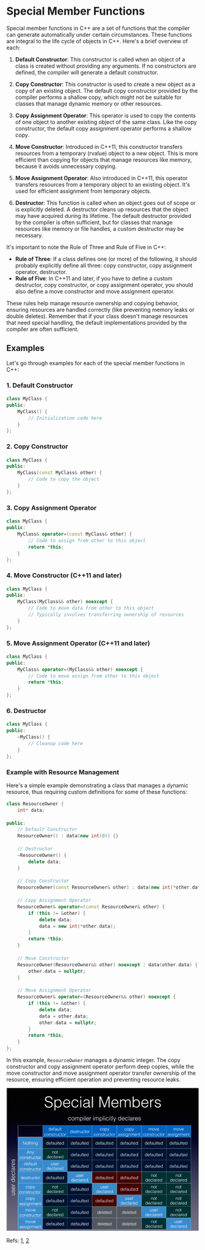 
# Special Member Functions

Special member functions in C++ are a set of functions that the compiler can generate automatically under certain circumstances. These functions are integral to the life cycle of objects in C++. Here's a brief overview of each:

1. **Default Constructor**: This constructor is called when an object of a class is created without providing any arguments. If no constructors are defined, the compiler will generate a default constructor.

2. **Copy Constructor**: This constructor is used to create a new object as a copy of an existing object. The default copy constructor provided by the compiler performs a shallow copy, which might not be suitable for classes that manage dynamic memory or other resources.

3. **Copy Assignment Operator**: This operator is used to copy the contents of one object to another existing object of the same class. Like the copy constructor, the default copy assignment operator performs a shallow copy.

4. **Move Constructor**: Introduced in C++11, this constructor transfers resources from a temporary (rvalue) object to a new object. This is more efficient than copying for objects that manage resources like memory, because it avoids unnecessary copying.

5. **Move Assignment Operator**: Also introduced in C++11, this operator transfers resources from a temporary object to an existing object. It's used for efficient assignment from temporary objects.

6. **Destructor**: This function is called when an object goes out of scope or is explicitly deleted. A destructor cleans up resources that the object may have acquired during its lifetime. The default destructor provided by the compiler is often sufficient, but for classes that manage resources like memory or file handles, a custom destructor may be necessary.

It's important to note the Rule of Three and Rule of Five in C++:
- **Rule of Three**: If a class defines one (or more) of the following, it should probably explicitly define all three: copy constructor, copy assignment operator, destructor.
- **Rule of Five**: In C++11 and later, if you have to define a custom destructor, copy constructor, or copy assignment operator, you should also define a move constructor and move assignment operator.

These rules help manage resource ownership and copying behavior, ensuring resources are handled correctly (like preventing memory leaks or double deletes). Remember that if your class doesn't manage resources that need special handling, the default implementations provided by the compiler are often sufficient.



## Examples
Let's go through examples for each of the special member functions in C++:

### 1. Default Constructor
```cpp
class MyClass {
public:
    MyClass() {
        // Initialization code here
    }
};
```

### 2. Copy Constructor
```cpp
class MyClass {
public:
    MyClass(const MyClass& other) {
        // Code to copy the object
    }
};
```

### 3. Copy Assignment Operator
```cpp
class MyClass {
public:
    MyClass& operator=(const MyClass& other) {
        // Code to assign from other to this object
        return *this;
    }
};
```

### 4. Move Constructor (C++11 and later)
```cpp
class MyClass {
public:
    MyClass(MyClass&& other) noexcept {
        // Code to move data from other to this object
        // Typically involves transferring ownership of resources
    }
};
```

### 5. Move Assignment Operator (C++11 and later)
```cpp
class MyClass {
public:
    MyClass& operator=(MyClass&& other) noexcept {
        // Code to move assign from other to this object
        return *this;
    }
};
```

### 6. Destructor
```cpp
class MyClass {
public:
    ~MyClass() {
        // Cleanup code here
    }
};
```

### Example with Resource Management
Here's a simple example demonstrating a class that manages a dynamic resource, thus requiring custom definitions for some of these functions:

```cpp
class ResourceOwner {
    int* data;

public:
    // Default Constructor
    ResourceOwner() : data(new int(0)) {}

    // Destructor
    ~ResourceOwner() {
        delete data;
    }

    // Copy Constructor
    ResourceOwner(const ResourceOwner& other) : data(new int(*other.data)) {}

    // Copy Assignment Operator
    ResourceOwner& operator=(const ResourceOwner& other) {
        if (this != &other) {
            delete data;
            data = new int(*other.data);
        }
        return *this;
    }

    // Move Constructor
    ResourceOwner(ResourceOwner&& other) noexcept : data(other.data) {
        other.data = nullptr;
    }

    // Move Assignment Operator
    ResourceOwner& operator=(ResourceOwner&& other) noexcept {
        if (this != &other) {
            delete data;
            data = other.data;
            other.data = nullptr;
        }
        return *this;
    }
};
```

In this example, `ResourceOwner` manages a dynamic integer. The copy constructor and copy assignment operator perform deep copies, while the move constructor and move assignment operator transfer ownership of the resource, ensuring efficient operation and preventing resource leaks.

![special member functions](diagrams/uml_diagrams/special-member-functions.png "special member functions")



Refs: [1](https://www.foonathan.net/2019/02/special-member-functions/), [2](https://howardhinnant.github.io/)
